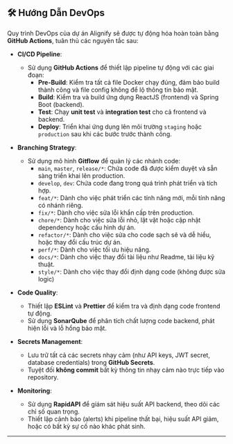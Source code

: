 ## 🛠️ Hướng Dẫn DevOps

Quy trình DevOps của dự án Alignify sẽ được tự động hóa hoàn toàn bằng **GitHub Actions**, tuân thủ các nguyên tắc sau:

- **CI/CD Pipeline**:
  - Sử dụng **GitHub Actions** để thiết lập pipeline tự động với các giai đoạn:
    - **Pre-Build**: Kiểm tra tất cả file Docker chạy đúng, đảm bảo build thành công và file config không để lộ thông tin bảo mật.
    - **Build**: Kiểm tra và build ứng dụng ReactJS (frontend) và Spring Boot (backend).
    - **Test**: Chạy **unit test** và **integration test** cho cả frontend và backend.
    - **Deploy**: Triển khai ứng dụng lên môi trường `staging` hoặc `production` sau khi các bước trước thành công.
- **Branching Strategy**:

  - Sử dụng mô hình **Gitflow** để quản lý các nhánh code:
    - `main`, `master`, `release/*`: Chứa code đã được kiểm duyệt và sẵn sàng triển khai lên production.
    - `develop`, `dev`: Chứa code đang trong quá trình phát triển và tích hợp.
    - `feat/*`: Dành cho việc phát triển các tính năng mới, mỗi tính năng có nhánh riêng.
    - `fix/*`: Dành cho việc sửa lỗi khẩn cấp trên production.
    - `chore/*`: Dành cho việc sửa lỗi nhỏ, lặt vặt hoặc cập nhật dependency hoặc cấu hình dự án.
    - `refactor/*`: Dành cho việc sửa cho code sạch sẽ và dễ hiểu, hoặc thay đổi cấu trúc dự án.
    - `perf/*`: Dành cho việc tối ưu hiệu năng.
    - `docs/*`: Dành cho việc thay đổi tài liệu như Readme, tài liệu kỹ thuật.
    - `style/*`: Dành cho việc thay đổi định dạng code (không được sửa logic)

- **Code Quality**:
  - Thiết lập **ESLint** và **Prettier** để kiểm tra và định dạng code frontend tự động.
  - Sử dụng **SonarQube** để phân tích chất lượng code backend, phát hiện lỗi và lỗ hổng bảo mật.
- **Secrets Management**:
  - Lưu trữ tất cả các secrets nhạy cảm (như API keys, JWT secret, database credentials) trong **GitHub Secrets**.
  - Tuyệt đối **không commit** bất kỳ thông tin nhạy cảm nào trực tiếp vào repository.
- **Monitoring**:
  - Sử dụng **RapidAPI** để giám sát hiệu suất API backend, theo dõi các chỉ số quan trọng.
  - Thiết lập cảnh báo (alerts) khi pipeline thất bại, hiệu suất API giảm, hoặc có bất kỳ sự cố nào khác phát sinh.

---

